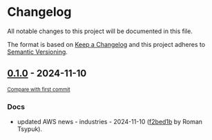 # Changelog

All notable changes to this project will be documented in this file.

The format is based on [Keep a Changelog](http://keepachangelog.com/en/1.0.0/)
and this project adheres to [Semantic Versioning](http://semver.org/spec/v2.0.0.html).

<!-- insertion marker -->
## [0.1.0](https://github.com/tsypuk/aws-news/releases/tag/ver-2024-11-100.1.0) - 2024-11-10

<small>[Compare with first commit](https://github.com/tsypuk/aws-news/compare/a24ae12e7b665281b7e27c1961055c41060501dc...ver-2024-11-10)</small>

### Docs

- updated AWS news - industries - 2024-11-10 ([f2bed1b](https://github.com/tsypuk/aws-news/commit/f2bed1b1487b8ecb08ceb0194f2e3d4fb5d40a8d) by Roman Tsypuk).


